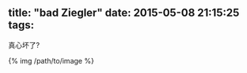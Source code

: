 title: "bad Ziegler"
date: 2015-05-08 21:15:25
tags:
---
真心坏了?

{% img /path/to/image %}

<img src="" class="">
